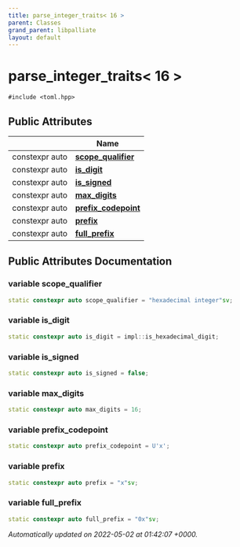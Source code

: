 ```yaml
---
title: parse_integer_traits< 16 >
parent: Classes
grand_parent: libpalliate
layout: default
---
```


# parse_integer_traits< 16 >






`#include <toml.hpp>`

## Public Attributes

|                | Name           |
| -------------- | -------------- |
| constexpr auto | **[scope_qualifier](/libpalliate/generated/Classes/structparse__integer__traits_3_0116_01_4#variable-scope-qualifier)**  |
| constexpr auto | **[is_digit](/libpalliate/generated/Classes/structparse__integer__traits_3_0116_01_4#variable-is-digit)**  |
| constexpr auto | **[is_signed](/libpalliate/generated/Classes/structparse__integer__traits_3_0116_01_4#variable-is-signed)**  |
| constexpr auto | **[max_digits](/libpalliate/generated/Classes/structparse__integer__traits_3_0116_01_4#variable-max-digits)**  |
| constexpr auto | **[prefix_codepoint](/libpalliate/generated/Classes/structparse__integer__traits_3_0116_01_4#variable-prefix-codepoint)**  |
| constexpr auto | **[prefix](/libpalliate/generated/Classes/structparse__integer__traits_3_0116_01_4#variable-prefix)**  |
| constexpr auto | **[full_prefix](/libpalliate/generated/Classes/structparse__integer__traits_3_0116_01_4#variable-full-prefix)**  |

## Public Attributes Documentation

### variable scope_qualifier

```cpp
static constexpr auto scope_qualifier = "hexadecimal integer"sv;
```


### variable is_digit

```cpp
static constexpr auto is_digit = impl::is_hexadecimal_digit;
```


### variable is_signed

```cpp
static constexpr auto is_signed = false;
```


### variable max_digits

```cpp
static constexpr auto max_digits = 16;
```


### variable prefix_codepoint

```cpp
static constexpr auto prefix_codepoint = U'x';
```


### variable prefix

```cpp
static constexpr auto prefix = "x"sv;
```


### variable full_prefix

```cpp
static constexpr auto full_prefix = "0x"sv;
```



_Automatically updated on 2022-05-02 at 01:42:07 +0000._